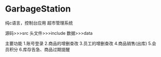# GarbageStation
纯c语言，控制台应用
超市管理系统

源码>>>src
头文件>>>include
数据>>>data

主要功能
1.账号登录
2.商品的增删查改
3.员工的增删查改
4.商品销售(出库)
5.会员积分
6.库存告急、商品过期提醒
